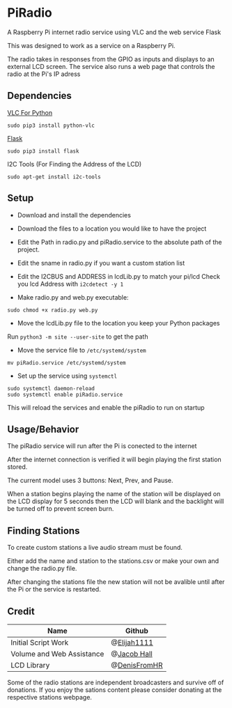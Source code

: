 # PiRadio
A Raspberry Pi internet radio service using VLC and the web service Flask

This was designed to work as a service on a Raspberry Pi.

The radio takes in responses from the GPIO as inputs and displays to an external LCD screen. The service also runs a web page that controls the radio at the Pi's IP adress

## Dependencies
[VLC For Python](https://wiki.videolan.org/Python_bindings/)
```
sudo pip3 install python-vlc
```
[Flask](https://flask.palletsprojects.com/en/1.1.x/)
```
sudo pip3 install flask
```
I2C Tools (For Finding the Address of the LCD)
```
sudo apt-get install i2c-tools
```
## Setup
* Download and install the dependencies

* Download the files to a location you would like to have the project

* Edit the Path in radio.py and piRadio.service to the absolute path of the project.

* Edit the sname in radio.py if you want a custom station list

* Edit the I2CBUS and ADDRESS in lcdLib.py to match your pi/lcd
Check you lcd Address with `i2cdetect -y 1`

* Make radio.py and web.py executable:
```
sudo chmod +x radio.py web.py
```

* Move the lcdLib.py file to the location you keep your Python packages

Run `python3 -m site --user-site` to get the path


* Move the service file to `/etc/systemd/system`
```
mv piRadio.service /etc/systemd/system
``` 

* Set up the service using `systemctl`
```
sudo systemctl daemon-reload 
sudo systemctl enable piRadio.service
```
This will reload the services and enable the piRadio to run on startup



## Usage/Behavior
The piRadio service will run after the Pi is conected to the internet

After the internet connection is verified it will begin playing the first station stored.

The current model uses 3 buttons: Next, Prev, and Pause.

When a station begins playing the name of the station will be displayed on the LCD display for 5 seconds then the LCD will blank and the backlight will be turned off to prevent screen burn.

## Finding Stations
To create custom stations a live audio stream must be found.

Either add the name and station to the stations.csv or make your own and change the radio.py file.

After changing the stations file the new station will not be avalible until after the Pi or the service is restarted.
## Credit
| Name              | Github     |                                  
| ----------------- | --------------------------------------------|
| Initial Script Work | @[Elijah1111](https://github.com/Elijah1111) |
| Volume and Web Assistance |@[Jacob Hall](https://github.com/jacobwhall)| 
| LCD Library        | @[DenisFromHR](https://gist.github.com/DenisFromHR/cc863375a6e19dce359d) |

Some of the radio stations are independent broadcasters and survive off of donations. If you enjoy the sations content please consider donating at the respective stations webpage.
